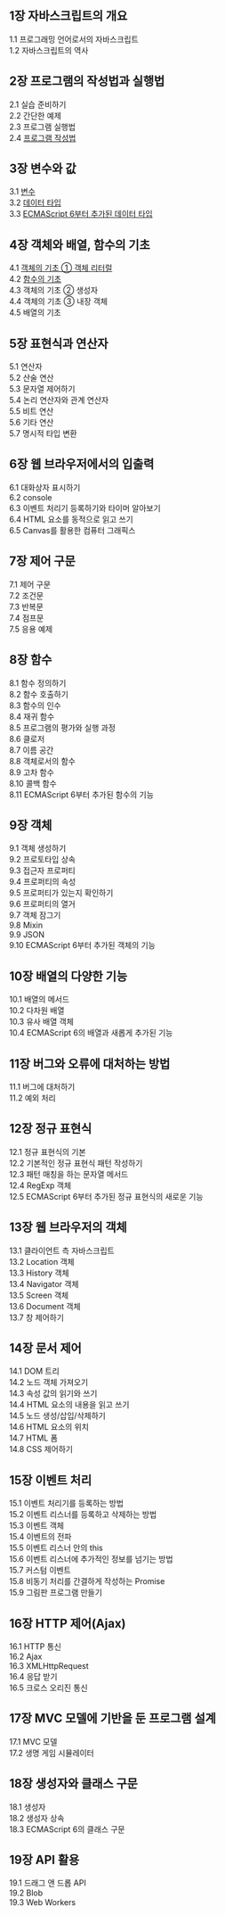 ## 1장 자바스크립트의 개요

1.1 프로그래밍 언어로서의 자바스크립트  
1.2 자바스크립트의 역사  

## 2장 프로그램의 작성법과 실행법

2.1 실습 준비하기  
2.2 간단한 예제  
2.3 프로그램 실행법  
2.4 [프로그램 작성법](2.4)  

## 3장 변수와 값

3.1 [변수](3.1)  
3.2 [데이터 타입](3.2)  
3.3 [ECMAScript 6부터 추가된 데이터 타입](3.3) 

## 4장 객체와 배열, 함수의 기초

4.1 [객체의 기초 ① 객체 리터럴](4.1)  
4.2 [함수의 기초](4.2)  
4.3 객체의 기초 ② 생성자  
4.4 객체의 기초 ③ 내장 객체  
4.5 배열의 기초  

## 5장 표현식과 연산자

5.1 연산자  
5.2 산술 연산  
5.3 문자열 제어하기  
5.4 논리 연산자와 관계 연산자  
5.5 비트 연산  
5.6 기타 연산  
5.7 명시적 타입 변환  

## 6장 웹 브라우저에서의 입출력

6.1 대화상자 표시하기  
6.2 console  
6.3 이벤트 처리기 등록하기와 타이머 알아보기  
6.4 HTML 요소를 동적으로 읽고 쓰기  
6.5 Canvas를 활용한 컴퓨터 그래픽스  

## 7장 제어 구문

7.1 제어 구문  
7.2 조건문  
7.3 반복문  
7.4 점프문  
7.5 응용 예제  

## 8장 함수

8.1 함수 정의하기  
8.2 함수 호출하기  
8.3 함수의 인수  
8.4 재귀 함수  
8.5 프로그램의 평가와 실행 과정  
8.6 클로저  
8.7 이름 공간  
8.8 객체로서의 함수  
8.9 고차 함수  
8.10 콜백 함수  
8.11 ECMAScript 6부터 추가된 함수의 기능  

## 9장 객체

9.1 객체 생성하기  
9.2 프로토타입 상속  
9.3 접근자 프로퍼티  
9.4 프로퍼티의 속성  
9.5 프로퍼티가 있는지 확인하기  
9.6 프로퍼티의 열거  
9.7 객체 잠그기  
9.8 Mixin  
9.9 JSON  
9.10 ECMAScript 6부터 추가된 객체의 기능  

## 10장 배열의 다양한 기능

10.1 배열의 메서드  
10.2 다차원 배열  
10.3 유사 배열 객체  
10.4 ECMAScript 6의 배열과 새롭게 추가된 기능  

## 11장 버그와 오류에 대처하는 방법

11.1 버그에 대처하기  
11.2 예외 처리  

## 12장 정규 표현식

12.1 정규 표현식의 기본  
12.2 기본적인 정규 표현식 패턴 작성하기  
12.3 패턴 매칭을 하는 문자열 메서드  
12.4 RegExp 객체  
12.5 ECMAScript 6부터 추가된 정규 표현식의 새로운 기능  

## 13장 웹 브라우저의 객체

13.1 클라이언트 측 자바스크립트  
13.2 Location 객체  
13.3 History 객체  
13.4 Navigator 객체  
13.5 Screen 객체  
13.6 Document 객체  
13.7 창 제어하기  

## 14장 문서 제어

14.1 DOM 트리  
14.2 노드 객체 가져오기  
14.3 속성 값의 읽기와 쓰기  
14.4 HTML 요소의 내용을 읽고 쓰기  
14.5 노드 생성/삽입/삭제하기  
14.6 HTML 요소의 위치  
14.7 HTML 폼  
14.8 CSS 제어하기  

## 15장 이벤트 처리

15.1 이벤트 처리기를 등록하는 방법  
15.2 이벤트 리스너를 등록하고 삭제하는 방법  
15.3 이벤트 객체  
15.4 이벤트의 전파  
15.5 이벤트 리스너 안의 this  
15.6 이벤트 리스너에 추가적인 정보를 넘기는 방법  
15.7 커스텀 이벤트  
15.8 비동기 처리를 간결하게 작성하는 Promise  
15.9 그림판 프로그램 만들기  

## 16장 HTTP 제어(Ajax)

16.1 HTTP 통신  
16.2 Ajax  
16.3 XMLHttpRequest  
16.4 응답 받기  
16.5 크로스 오리진 통신  

## 17장 MVC 모델에 기반을 둔 프로그램 설계

17.1 MVC 모델  
17.2 생명 게임 시뮬레이터  

## 18장 생성자와 클래스 구문

18.1 생성자  
18.2 생성자 상속  
18.3 ECMAScript 6의 클래스 구문  

## 19장 API 활용

19.1 드래그 앤 드롭 API  
19.2 Blob  
19.3 Web Workers  
